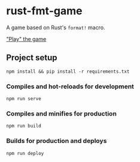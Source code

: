 # rust-fmt-game
A game based on Rust's `format!` macro.

["Play" the game](https://the6p4c.github.io/rust-fmt-game/)

## Project setup
```
npm install && pip install -r requirements.txt
```

### Compiles and hot-reloads for development
```
npm run serve
```

### Compiles and minifies for production
```
npm run build
```

### Builds for production and deploys
```
npm run deploy
```
